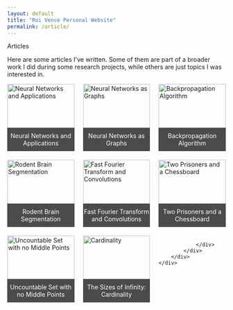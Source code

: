 ```yaml
---
layout: default
title: "Roi Vence Personal Website"
permalink: /article/
---
```


<main role="main" class="container-sm" style="max-width: 1080px">
    <div class="row">
        <div class="col">
            <p class="h1 section-title" style="clear: right">Articles</p>
            <div>
                <p>
                    Here are some articles I've written. Some of them are part of a broader work I did during some research projects, while others are just topics I was interested in.
                </p>
                <!-- Remove the opening <ul> tag -->
                <!-- Add the article grid directly -->
                <div class="article-grid">
                    <div class="article-item">
                        <a href="../articles/tfg.html">
                            <img src="../thumbnail/perceptron.jpg" alt="Neural Networks and Applications">
                            <div class="article-title">Neural Networks and Applications</div>
                        </a>
                    </div>
                    <div class="article-item">
                        <a href="../articles/nn_graph.html">
                            <img src="../thumbnail/perceptron_activacion.jpg" alt="Neural Networks as Graphs">
                            <div class="article-title">Neural Networks as Graphs</div>
                        </a>
                    </div>
                    <div class="article-item">
                        <a href="../articles/backpropagation.html">
                            <img src="../thumbnail/backpropagation.jpg" alt="Backpropagation Algorithm">
                            <div class="article-title">Backpropagation Algorithm</div>
                        </a>
                    </div>
                    <div class="article-item">
                        <a href="../articles/idis.html">
                            <img src="../thumbnail/segmentadoauto.png" alt="Rodent Brain Segmentation">
                            <div class="article-title">Rodent Brain Segmentation</div>
                        </a>
                    </div>
                    <div class="article-item">
                        <a href="../articles/fft.html">
                            <img src="../thumbnail/convolucion.jpg" alt="Fast Fourier Transform and Convolutions">
                            <div class="article-title">Fast Fourier Transform and Convolutions</div>
                        </a>
                    </div>
                    <div class="article-item">
                        <a href="../articles/escape_prison.html">
                            <img src="../thumbnail/chessboard.png" alt="Two Prisoners and a Chessboard">
                            <div class="article-title">Two Prisoners and a Chessboard</div>
                        </a>
                    </div>
                    <div class="article-item">
                        <a href="../articles/no_middle_points.html">
                            <img src="../thumbnail/uncountable.jpg" alt="Uncountable Set with no Middle Points">
                            <div class="article-title">Uncountable Set with no Middle Points</div>
                        </a>
                    </div>
                    <div class="article-item">
                        <a href="../articles/cardinality.html">
                            <img src="../thumbnail/cardinality.jpg" alt="Cardinality">
                            <div class="article-title">The Sizes of Infinity: Cardinality</div>
                        </a>
                    </div>
                    
                </div>
            </div>
        </div>
    </div>
</main>

<style>
    .article-grid {
        display: grid;
        grid-template-columns: repeat(3, 1fr); /* Tres artículos por línea */
        gap: 20px; /* Espacio entre los artículos */
    }

    .article-item {
        position: relative;
        overflow: hidden;
        transition: transform 0.3s ease, box-shadow 0.3s ease;
        aspect-ratio: 1; /* Mantener los artículos cuadrados */
    }

    .article-item:hover {
        transform: scale(1.05);
        box-shadow: 0 4px 15px rgba(0, 0, 0, 0.2);
    }

    .article-item img {
        width: 100%;
        height: 100%;
        object-fit: contain; /* Asegurar que la imagen cubra todo el contenedor */
    }

    .article-title {
        position: absolute;
        bottom: 0;
        width: 100%;
        background-color: rgba(0, 0, 0, 0.7);
        color: white;
        text-align: center;
        padding: 10px 0;
        font-size: 1em;
        transition: background-color 0.3s ease;
    }

    .article-item:hover .article-title {
        background-color: rgba(0, 0, 0, 0.9);
    }
</style>


